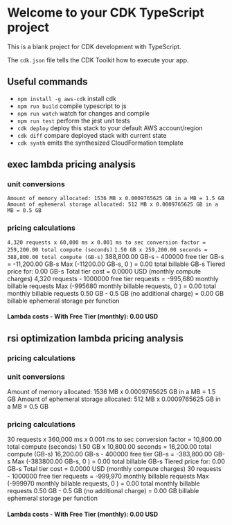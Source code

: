 # Welcome to your CDK TypeScript project

This is a blank project for CDK development with TypeScript.

The `cdk.json` file tells the CDK Toolkit how to execute your app.

## Useful commands

* `npm install -g aws-cdk`  install cdk
* `npm run build`   compile typescript to js
* `npm run watch`   watch for changes and compile
* `npm run test`    perform the jest unit tests
* `cdk deploy`      deploy this stack to your default AWS account/region
* `cdk diff`        compare deployed stack with current state
* `cdk synth`       emits the synthesized CloudFormation template

## exec lambda pricing analysis

### unit conversions
`Amount of memory allocated: 1536 MB x 0.0009765625 GB in a MB = 1.5 GB` \
`Amount of ephemeral storage allocated: 512 MB x 0.0009765625 GB in a MB = 0.5 GB`


### pricing calculations
`4,320 requests x 60,000 ms x 0.001 ms to sec conversion factor = 259,200.00 total compute (seconds)`
`1.50 GB x 259,200.00 seconds = 388,800.00 total compute (GB-s)`
388,800.00 GB-s - 400000 free tier GB-s = -11,200.00 GB-s
Max (-11200.00 GB-s, 0 ) = 0.00 total billable GB-s
Tiered price for: 0.00 GB-s
Total tier cost = 0.0000 USD (monthly compute charges)
4,320 requests - 1000000 free tier requests = -995,680 monthly billable requests
Max (-995680 monthly billable requests, 0 ) = 0.00 total monthly billable requests
0.50 GB - 0.5 GB (no additional charge) = 0.00 GB billable ephemeral storage per function

#### Lambda costs - With Free Tier (monthly): 0.00 USD


## rsi optimization lambda pricing analysis

### pricing calculations

### unit conversions
Amount of memory allocated: 1536 MB x 0.0009765625 GB in a MB = 1.5 GB
Amount of ephemeral storage allocated: 512 MB x 0.0009765625 GB in a MB = 0.5 GB

### pricing calculations
30 requests x 360,000 ms x 0.001 ms to sec conversion factor = 10,800.00 total compute (seconds)
1.50 GB x 10,800.00 seconds = 16,200.00 total compute (GB-s)
16,200.00 GB-s - 400000 free tier GB-s = -383,800.00 GB-s
Max (-383800.00 GB-s, 0 ) = 0.00 total billable GB-s
Tiered price for: 0.00 GB-s
Total tier cost = 0.0000 USD (monthly compute charges)
30 requests - 1000000 free tier requests = -999,970 monthly billable requests
Max (-999970 monthly billable requests, 0 ) = 0.00 total monthly billable requests
0.50 GB - 0.5 GB (no additional charge) = 0.00 GB billable ephemeral storage per function

#### Lambda costs - With Free Tier (monthly): 0.00 USD
